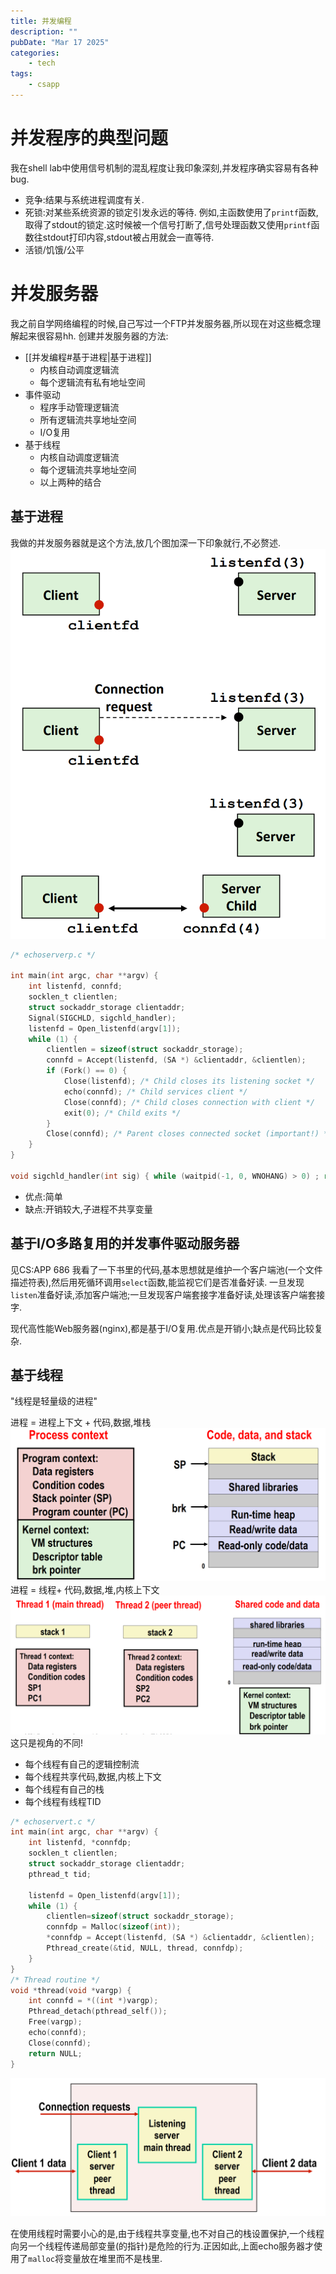 ```yaml
---
title: 并发编程
description: ""
pubDate: "Mar 17 2025"
categories:
    - tech
tags:
    - csapp
---
```


# 并发程序的典型问题
我在shell lab中使用信号机制的混乱程度让我印象深刻,并发程序确实容易有各种bug.
- 竞争:结果与系统进程调度有关.
- 死锁:对某些系统资源的锁定引发永远的等待.
	例如,主函数使用了`printf`函数,取得了stdout的锁定.这时候被一个信号打断了,信号处理函数又使用`printf`函数往stdout打印内容,stdout被占用就会一直等待.
- 活锁/饥饿/公平

# 并发服务器
我之前自学网络编程的时候,自己写过一个FTP并发服务器,所以现在对这些概念理解起来很容易hh.
创建并发服务器的方法:
- [[并发编程#基于进程|基于进程]]
	- 内核自动调度逻辑流
	- 每个逻辑流有私有地址空间
- 事件驱动
	- 程序手动管理逻辑流
	- 所有逻辑流共享地址空间
	- I/O复用
- 基于线程
	- 内核自动调度逻辑流
	- 每个逻辑流共享地址空间
	- 以上两种的结合

## 基于进程
我做的并发服务器就是这个方法,放几个图加深一下印象就行,不必赘述.
![](attachments/Pasted%20image%2020250211120225.png)
```C
/* echoserverp.c */

int main(int argc, char **argv) { 
	int listenfd, connfd; 
	socklen_t clientlen; 
	struct sockaddr_storage clientaddr; 
	Signal(SIGCHLD, sigchld_handler); 
	listenfd = Open_listenfd(argv[1]); 
	while (1) { 
		clientlen = sizeof(struct sockaddr_storage); 
		connfd = Accept(listenfd, (SA *) &clientaddr, &clientlen); 
		if (Fork() == 0) { 
			Close(listenfd); /* Child closes its listening socket */ 
			echo(connfd); /* Child services client */ 
			Close(connfd); /* Child closes connection with client */ 
			exit(0); /* Child exits */ 
		} 
		Close(connfd); /* Parent closes connected socket (important!) */ 
	} 
}

void sigchld_handler(int sig) { while (waitpid(-1, 0, WNOHANG) > 0) ; return; }
```
- 优点:简单
- 缺点:开销较大,子进程不共享变量

## 基于I/O多路复用的并发事件驱动服务器
见CS:APP 686
我看了一下书里的代码,基本思想就是维护一个客户端池(一个文件描述符表),然后用死循环调用`select`函数,能监视它们是否准备好读.
一旦发现`listen`准备好读,添加客户端池;一旦发现客户端套接字准备好读,处理该客户端套接字.

现代高性能Web服务器(nginx),都是基于I/O复用.优点是开销小;缺点是代码比较复杂.

## 基于线程
"线程是轻量级的进程"

进程 = 进程上下文 + 代码,数据,堆栈
![](attachments/Pasted%20image%2020250211165558.png)
进程 = 线程+ 代码,数据,堆,内核上下文
![](attachments/Pasted%20image%2020250211165754.png)
这只是视角的不同!
- 每个线程有自己的逻辑控制流
- 每个线程共享代码,数据,内核上下文
- 每个线程有自己的栈
- 每个线程有线程TID

```C
/* echoservert.c */
int main(int argc, char **argv) { 
	int listenfd, *connfdp; 
	socklen_t clientlen; 
	struct sockaddr_storage clientaddr; 
	pthread_t tid; 
	
	listenfd = Open_listenfd(argv[1]); 
	while (1) { 
		clientlen=sizeof(struct sockaddr_storage); 
		connfdp = Malloc(sizeof(int)); 
		*connfdp = Accept(listenfd, (SA *) &clientaddr, &clientlen); 
		Pthread_create(&tid, NULL, thread, connfdp);
	}
}
/* Thread routine */ 
void *thread(void *vargp) { 
	int connfd = *((int *)vargp); 
	Pthread_detach(pthread_self()); 
	Free(vargp); 
	echo(connfd); 
	Close(connfd); 
	return NULL; 
}
```
![](attachments/Pasted%20image%2020250211172356.png)

在使用线程时需要小心的是,由于线程共享变量,也不对自己的栈设置保护,一个线程向另一个线程传递局部变量(的指针)是危险的行为.正因如此,上面echo服务器才使用了`malloc`将变量放在堆里而不是栈里.



